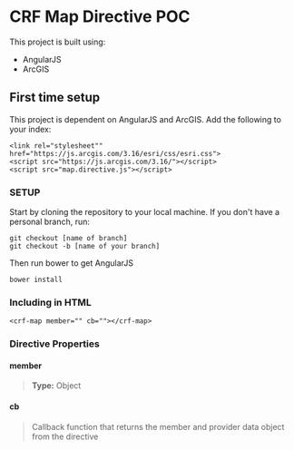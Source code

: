 CRF Map Directive POC
=====================

This project is built using:

* AngularJS
* ArcGIS

First time setup
----------------

This project is dependent on AngularJS and ArcGIS. Add the following to your index:

```
<link rel="stylesheet"" href="https://js.arcgis.com/3.16/esri/css/esri.css">
<script src="https://js.arcgis.com/3.16/"></script>
<script src="map.directive.js"></script>
```

### SETUP

Start by cloning the repository to your local machine. If you don't have a personal branch, run:

```
git checkout [name of branch]
git checkout -b [name of your branch]
```

Then run bower to get AngularJS

```bower install```

### Including in HTML

`<crf-map member="" cb=""></crf-map>`

### Directive Properties

#### member
> **Type:** Object

#### cb
> Callback function that returns the member and provider data object from the directive